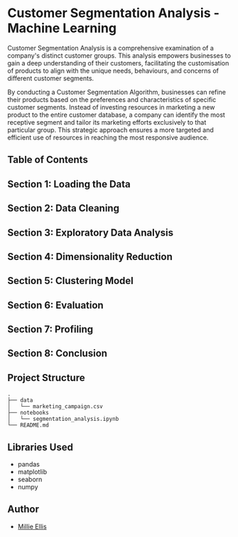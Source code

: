 # Customer Segmentation Analysis - Machine Learning

Customer Segmentation Analysis is a comprehensive examination of a company's distinct customer groups. This analysis empowers businesses to gain a deep understanding of their customers, facilitating the customisation of products to align with the unique needs, behaviours, and concerns of different customer segments.

By conducting a Customer Segmentation Algorithm, businesses can refine their products based on the preferences and characteristics of specific customer segments. Instead of investing resources in marketing a new product to the entire customer database, a company can identify the most receptive segment and tailor its marketing efforts exclusively to that particular group. This strategic approach ensures a more targeted and efficient use of resources in reaching the most responsive audience.

## Table of Contents

Section 1: Loading the Data
------------------------

Section 2: Data Cleaning
------------------------

Section 3: Exploratory Data Analysis
------------------------------------

Section 4: Dimensionality Reduction
-----------------------------------

Section 5: Clustering Model
---------------------------

Section 6: Evaluation
---------------------

Section 7: Profiling
--------------------

Section 8: Conclusion
---------------------


## Project Structure

```plaintext
.
├── data
│   └── marketing_campaign.csv
├── notebooks
│   └── segmentation_analysis.ipynb
└── README.md
```

Libraries Used
--------------

-   pandas
-   matplotlib
-   seaborn
-   numpy

Author
------

-   [Millie Ellis](https://github.com/milbot1992)
